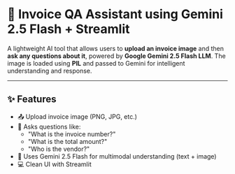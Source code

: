 # 🧾 Invoice QA Assistant using Gemini 2.5 Flash + Streamlit

A lightweight AI tool that allows users to **upload an invoice image** and then **ask any questions about it**, powered by **Google Gemini 2.5 Flash LLM**. The image is loaded using **PIL** and passed to Gemini for intelligent understanding and response.

---

## ✨ Features

- 📤 Upload invoice image (PNG, JPG, etc.)
- 🤖 Asks questions like:
  - "What is the invoice number?"
  - "What is the total amount?"
  - "Who is the vendor?"
- 🧠 Uses Gemini 2.5 Flash for multimodal understanding (text + image)
- 💻 Clean UI with Streamlit


